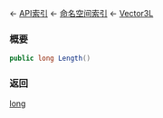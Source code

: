 ← [API索引](Api-Index) ← [命名空间索引](Namespace-Index) ← [Vector3L](VRageMath.Vector3L)

### 概要

```csharp
public long Length()
```

### 返回

[long](https://docs.microsoft.com/en-us/dotnet/api/System.Int64?view=netframework-4.6)

